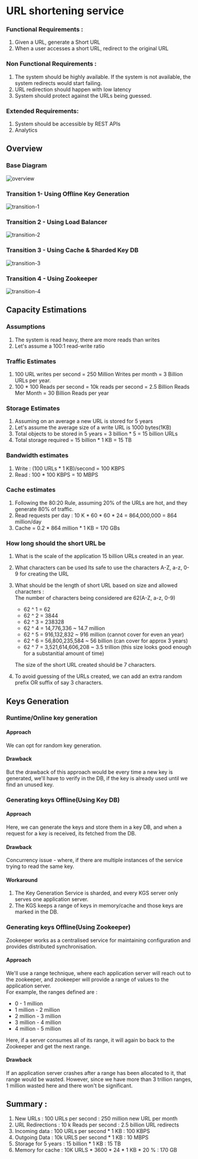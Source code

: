 # URL shortening service

### Functional Requirements : 
1. Given a URL, generate a Short URL
2. When a user accesses a short URL, redirect to the original URL

### Non Functional Requirements :
1. The system should be highly available. If the system is not available, the system redirects would start failing.
2. URL redirection should happen with low latency
3. System should protect against the URLs being guessed.

### Extended Requirements:
1. System should be accessible by REST APIs 
2. Analytics

## Overview</H2>
### Base Diagram
![overview](../images/url-shortening/base-architecture.png)

### Transition 1- Using Offline Key Generation
![transition-1](/images/url-shortening/offline-key-generation.png)

### Transition 2 - Using Load Balancer
![transition-2](/images/url-shortening/load-balancer.png)

### Transition 3 - Using Cache & Sharded Key DB
![transition-3](/images/url-shortening/cache-sharded-db.png)

### Transition 4 - Using Zookeeper
![transition-4](/images/url-shortening/zookeeper.png)

## Capacity Estimations

### Assumptions
1. The system is read heavy, there are more reads than writes
2. Let's assume a 100:1 read-write ratio

### Traffic Estimates 
1. 100 URL writes per second = 250 Million Writes per month = 3 Billion URLs per year.
2. 100 * 100 Reads per second = 10k reads per second = 2.5 Billion Reads Mer Month = 30 Billion Reads per year

### Storage Estimates 
1. Assuming on an average a new URL is stored for 5 years
2. Let's assume the average size of a write URL is 1000 bytes(1KB)
3. Total objects to be stored in 5 years = 3 billion * 5 = 15 billion URLs
4. Total storage required = 15 billion * 1 KB = 15 TB

### Bandwidth estimates 
1. Write : (100 URLs * 1 KB)/second = 100 KBPS
2. Read : 100 * 100 KBPS = 10 MBPS

### Cache estimates 
1. Following the 80:20 Rule, assuming 20% of the URLs are hot, and they generate 80% of traffic.
2. Read requests per day : 10 K * 60 * 60 * 24 = 864,000,000 = 864 million/day
3. Cache = 0.2 * 864 million * 1 KB = 170 GBs

### How long should the short URL be 
1. What is the scale of the application
    15 billion URLs created in an year.
2. What characters can be used
    Its safe to use the characters A-Z, a-z, 0-9 for creating the URL
3. What should be the length of short URL based on size and allowed characters :
   <br>The number of characters being considered are 62(A-Z, a-z, 0-9)
   * 62 ^ 1 = 62
   * 62 ^ 2 = 3844
   * 62 ^ 3 = 238328
   * 62 ^ 4 = 14,776,336        ~ 14.7 million
   * 62 ^ 5 = 916,132,832       ~ 916 million (cannot cover for even an year)
   * 62 ^ 6 = 56,800,235,584    ~ 56 billion  (can cover for approx 3 years)
   * 62 ^ 7 = 3,521,614,606,208 ~ 3.5 trillion (this size looks good enough for a substanitial amount of time)
    
   The size of the short URL created should be 7 characters.
4. To avoid guessing of the URLs created, we can add an extra random prefix OR suffix of say 3 characters.

## Keys Generation
### Runtime/Online key generation 
#### Approach 
We can opt for random key generation.
#### Drawback 
But the drawback of this approach would be every time a new key is generated, we'll have to verify in the DB, if the key is already used until we find an unused key.

### Generating keys Offline(Using Key DB) 
#### Approach 
Here, we can generate the keys and store them in a key DB, and when a request for a key is received, its fetched from the DB.
#### Drawback 
Concurrency issue - where, if there are multiple instances of the service trying to read the same key.
#### Workaround 
   1. The Key Generation Service is sharded, and every KGS server only serves one application server.
   2. The KGS keeps a range of keys in memory/cache and those keys are marked in the DB. 

### Generating keys Offline(Using Zookeeper) 
Zookeeper works as a centralised service for maintaining configuration and provides distributed synchronisation.
#### Approach 
We'll use a range technique, where each application server will reach out to the zookeeper, and zookeeper will provide a range of values to the application server.
<br>For example, the ranges defined are :
* 0             -         1 million
* 1 million     -         2 million
* 2 million     -         3 million
* 3 million     -         4 million
* 4 million     -         5 million

Here, if a server consumes all of its range, it will again bo back to the Zookeeper and get the next range.
#### Drawback 
If an application server crashes after a range has been allocated to it, that range would be wasted. However, since we have more than 3 trillion ranges, 1 million wasted here and there won't be significant.


## Summary : 
1. New URLs : 100 URLs per second : 250 million new URL per month
2. URL Redirections : 10 k Reads per second : 2.5 billion URL redirects
3. Incoming data : 100 URLs per second * 1 KB :  100 KBPS
4. Outgoing Data : 10k URLS per second * 1 KB : 10 MBPS
5. Storage for 5 years : 15 billion * 1 KB : 15 TB
6. Memory for cache : 10K URLS * 3600 * 24 * 1 KB * 20 % : 170 GB

